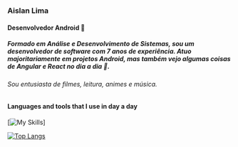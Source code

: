 ### Aislan Lima
#### Desenvolvedor Android 🤘

##### Formado em Análise e Desenvolvimento de Sistemas, sou um desenvolvedor de software com 7 anos de experiência. Atuo majoritariamente em projetos Android, mas também vejo algumas coisas de Angular e React no dia a dia 📱.
###### Sou entusiasta de filmes, leitura, animes e música.

#### Languages and tools that I use in day a day
[![My Skills](https://skillicons.dev/icons?i=androidstudio,kotlin,gradle,firebase,git,java,linux,postman,angular,js&perline=5)]

[![Top Langs](https://github-readme-stats.vercel.app/api/top-langs/?username=aislanlima13&layout=compact)](https://github.com/anuraghazra/github-readme-stats)
